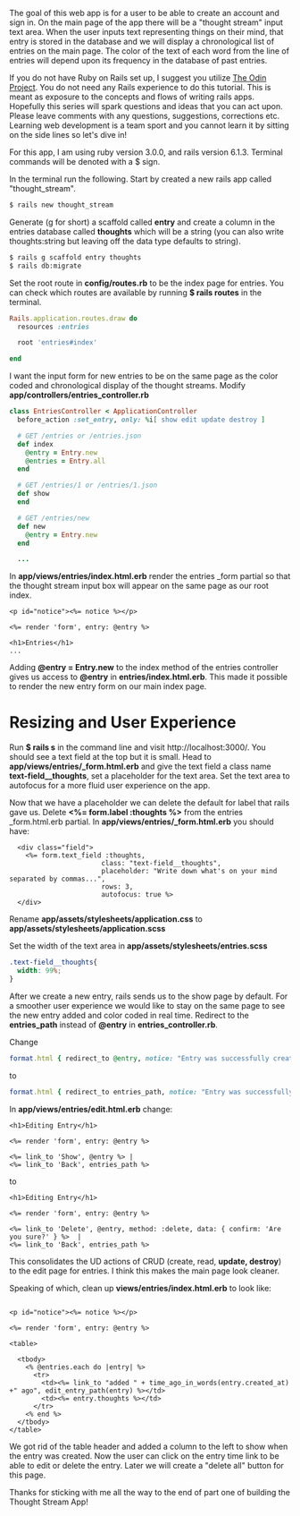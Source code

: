 The goal of this web app is for a user to be able to create an account and sign in. On the main page of the app there will be a "thought stream" input text area. When the user inputs text representing things on their mind, that entry is stored in the database and we will display a chronological list of entries on the main page. The color of the text of each word from the line of entries will depend upon its frequency in the database of past entries.

If you do not have Ruby on Rails set up, I suggest you utilize  [The Odin Project](https://www.theodinproject.com/paths/full-stack-ruby-on-rails/courses/ruby-on-rails/lessons/your-first-rails-application-ruby-on-rails). You do not need any Rails experience to do this tutorial. This is meant as exposure to the concepts and flows of writing rails apps. Hopefully this series will spark questions and ideas that you can act upon. Please leave comments with any questions, suggestions, corrections etc. Learning web development is a team sport and you cannot learn it by sitting on the side lines so let's dive in!

For this app, I am using ruby version 3.0.0, and rails version 6.1.3. 
Terminal commands will be denoted with a $ sign. 

In the terminal run the following. Start by created a new rails app called "thought_stream". 

```bash
$ rails new thought_stream
```
Generate (g for short) a scaffold called **entry** and create a column in the entries database called **thoughts** which will be a string (you can also write thoughts:string but leaving off the data type defaults to string).

```bash
$ rails g scaffold entry thoughts
$ rails db:migrate
```
Set the root route in **config/routes.rb** to be the index page for entries. You can check which routes are available by running **$ rails routes** in the terminal. 

```ruby
Rails.application.routes.draw do
  resources :entries

  root 'entries#index'

end
```

I want the input form for new entries to be on the same page as the color coded and chronological display of the thought streams. Modify **app/controllers/entries_controller.rb**

```ruby
class EntriesController < ApplicationController
  before_action :set_entry, only: %i[ show edit update destroy ]

  # GET /entries or /entries.json
  def index
    @entry = Entry.new
    @entries = Entry.all
  end

  # GET /entries/1 or /entries/1.json
  def show
  end

  # GET /entries/new
  def new
    @entry = Entry.new
  end

  ...
```

In **app/views/entries/index.html.erb** render the entries _form partial so that the thought stream input box will appear on the same page as our root index.

```erb
<p id="notice"><%= notice %></p>

<%= render 'form', entry: @entry %>

<h1>Entries</h1>
...
```
Adding **@entry = Entry.new** to the index method of the entries controller gives us access to **@entry** in **entries/index.html.erb**. This made it possible to render the new entry form on our main index page. 

# Resizing and User Experience

Run **$ rails s** in the command line and visit http://localhost:3000/. You should see a text field at the top but it is small. Head to **app/views/entries/_form.html.erb** and give the text field a class name **text-field__thoughts**, set a placeholder for the text area. Set the text area to autofocus for a more fluid user experience on the app. 


Now that we have a placeholder we can delete the default for label that rails gave us. 
Delete **<%= form.label :thoughts %>** from the entries _form.html.erb partial. In **app/views/entries/_form.html.erb** you should have:

```erb
  <div class="field">
    <%= form.text_field :thoughts, 
                       class: "text-field__thoughts", 
                       placeholder: "Write down what's on your mind separated by commas...",                        
                       rows: 3, 
                       autofocus: true %>
  </div>
```
Rename **app/assets/stylesheets/application.css** to  **app/assets/stylesheets/application.scss**

Set the width of the text area in **app/assets/stylesheets/entries.scss**


```scss
.text-field__thoughts{
  width: 99%;
}
```

After we create a new entry, rails sends us to the show page by default. For a smoother user experience we would like to stay on the same page to see the new entry added and color coded in real time. Redirect to the **entries_path** instead of **@entry** in **entries_controller.rb**.

Change

```ruby
format.html { redirect_to @entry, notice: "Entry was successfully created." }
```

to 

```ruby
format.html { redirect_to entries_path, notice: "Entry was successfully created." }
```

In **app/views/entries/edit.html.erb** change:

```erb
<h1>Editing Entry</h1>

<%= render 'form', entry: @entry %>

<%= link_to 'Show', @entry %> |
<%= link_to 'Back', entries_path %>

```
to 

```erb
<h1>Editing Entry</h1>

<%= render 'form', entry: @entry %>

<%= link_to 'Delete', @entry, method: :delete, data: { confirm: 'Are you sure?' } %>  |  
<%= link_to 'Back', entries_path %>
```

This consolidates the UD actions of CRUD (create, read, **update, destroy**) to the edit page for entries. I think this makes the main page look cleaner. 

Speaking of which, clean up **views/entries/index.html.erb** to look like:

```erb

<p id="notice"><%= notice %></p>

<%= render 'form', entry: @entry %>

<table>

  <tbody>
    <% @entries.each do |entry| %>
      <tr>
        <td><%= link_to "added " + time_ago_in_words(entry.created_at) +" ago", edit_entry_path(entry) %></td>
        <td><%= entry.thoughts %></td>
      </tr>
    <% end %>
  </tbody>
</table>

```
We got rid of the table header and added a column to the left to show when the entry was created. Now the user can click on the entry time link to be able to edit or delete the entry. Later we will create a "delete all" button for this page. 

Thanks for sticking with me all the way to the end of part one of building the Thought Stream App! 